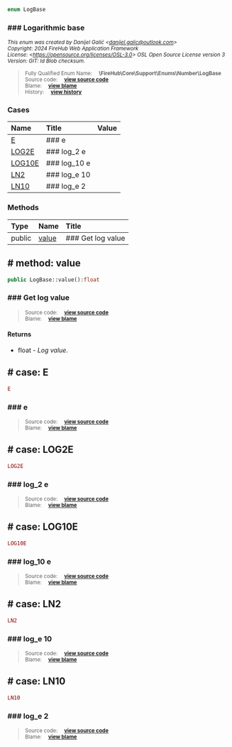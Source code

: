```php
enum LogBase
```













### ### Logarithmic base



<sub>_This enum was created by Danijel Galić &lt;danijel.galic@outlook.com&gt;_</sub><br/><sub>_Copyright: 2024 FireHub Web Application Framework_</sub><br/><sub>_License: &lt;https://opensource.org/licenses/OSL-3.0&gt; OSL Open Source License version 3_</sub><br/><sub>_Version: GIT: $Id$ Blob checksum._</sub>

><sub>Fully Qualified Enum Name:  **\FireHub\Core\Support\Enums\Number\LogBase**</sub><br/>
    <sub>Source code:  **[view source code](https://github.com/The-FireHub-Project/Core/blob/develop-pre-alpha-m1/src/support/enums/number/firehub.LogBase.php#L21)**</sub><br/>
        <sub>Blame:  **[view blame](https://github.com/The-FireHub-Project/Core/blame/develop-pre-alpha-m1/src/support/enums/number/firehub.LogBase.php)**</sub><br/>
        <sub>History:  **[view history](https://github.com/The-FireHub-Project/Core/commits/develop-pre-alpha-m1/src/support/enums/number/firehub.LogBase.php)**</sub>


### Cases
| Name | Title | Value |
|:-----|:------|:------|
|<a href="#e">E</a>|### e||
|<a href="#log2e">LOG2E</a>|### log_2 e||
|<a href="#log10e">LOG10E</a>|### log_10 e||
|<a href="#ln2">LN2</a>|### log_e 10||
|<a href="#ln10">LN10</a>|### log_e 2||

### Methods
| Type | Name | Title |
|:-----|:-----|:------|
|public|<a href="#value()">value</a>|### Get log value|

<h2><a name="value()"># method: value</a></h2>

```php
public LogBase::value():float
```













### ### Get log value



><sub>Source code:  **[view source code](https://github.com/The-FireHub-Project/Core/blob/develop-pre-alpha-m1/src/support/enums/number/firehub.LogBase.php#L59)**</sub><br/>
        <sub>Blame:  **[view blame](https://github.com/The-FireHub-Project/Core/blame/develop-pre-alpha-m1/src/support/enums/number/firehub.LogBase.php#L59)**</sub>
#### Returns

* float - _Log value._
<h2><a name="e"># case: E</a></h2>

```php
E
```







### ### e



><sub>Source code:  **[view source code](https://github.com/The-FireHub-Project/Core/blob/develop-pre-alpha-m1/src/support/enums/number/firehub.LogBase.php#L27)**</sub><br/>
        <sub>Blame:  **[view blame](https://github.com/The-FireHub-Project/Core/blame/develop-pre-alpha-m1/src/support/enums/number/firehub.LogBase.php#L27)**</sub>
<h2><a name="log2e"># case: LOG2E</a></h2>

```php
LOG2E
```







### ### log_2 e



><sub>Source code:  **[view source code](https://github.com/The-FireHub-Project/Core/blob/develop-pre-alpha-m1/src/support/enums/number/firehub.LogBase.php#L33)**</sub><br/>
        <sub>Blame:  **[view blame](https://github.com/The-FireHub-Project/Core/blame/develop-pre-alpha-m1/src/support/enums/number/firehub.LogBase.php#L33)**</sub>
<h2><a name="log10e"># case: LOG10E</a></h2>

```php
LOG10E
```







### ### log_10 e



><sub>Source code:  **[view source code](https://github.com/The-FireHub-Project/Core/blob/develop-pre-alpha-m1/src/support/enums/number/firehub.LogBase.php#L39)**</sub><br/>
        <sub>Blame:  **[view blame](https://github.com/The-FireHub-Project/Core/blame/develop-pre-alpha-m1/src/support/enums/number/firehub.LogBase.php#L39)**</sub>
<h2><a name="ln2"># case: LN2</a></h2>

```php
LN2
```







### ### log_e 10



><sub>Source code:  **[view source code](https://github.com/The-FireHub-Project/Core/blob/develop-pre-alpha-m1/src/support/enums/number/firehub.LogBase.php#L45)**</sub><br/>
        <sub>Blame:  **[view blame](https://github.com/The-FireHub-Project/Core/blame/develop-pre-alpha-m1/src/support/enums/number/firehub.LogBase.php#L45)**</sub>
<h2><a name="ln10"># case: LN10</a></h2>

```php
LN10
```







### ### log_e 2



><sub>Source code:  **[view source code](https://github.com/The-FireHub-Project/Core/blob/develop-pre-alpha-m1/src/support/enums/number/firehub.LogBase.php#L51)**</sub><br/>
        <sub>Blame:  **[view blame](https://github.com/The-FireHub-Project/Core/blame/develop-pre-alpha-m1/src/support/enums/number/firehub.LogBase.php#L51)**</sub>